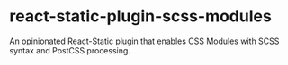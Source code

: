 # react-static-plugin-scss-modules

An opinionated React-Static plugin that enables CSS Modules with SCSS syntax and PostCSS processing.
